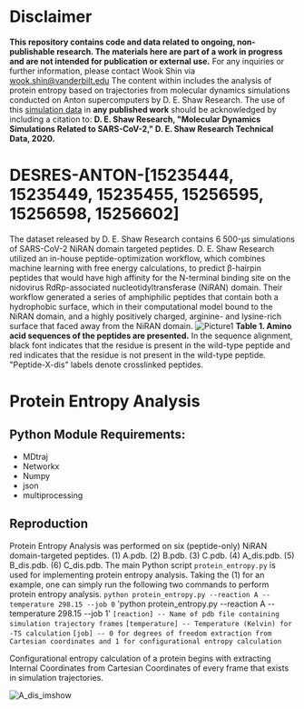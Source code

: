 # Disclaimer
**This repository contains code and data related to ongoing, non-publishable research. The materials here are part of a work in progress and are not intended for publication or external use.**
For any inquiries or further information, please contact Wook Shin via wook.shin@vanderbilt.edu
The content within includes the analysis of protein entropy based on trajectories from molecular dynamics simulations conducted on Anton supercomputers by D. E. Shaw Research. The use of this [simulation data](https://www.deshawresearch.com/downloads/download_trajectory_sarscov2.cgi/) in **any published work** should be acknowledged by including a citation to: **D. E. Shaw Research, "Molecular Dynamics Simulations Related to SARS-CoV-2," D. E. Shaw Research Technical Data, 2020.**

# DESRES-ANTON-[15235444, 15235449, 15235455, 15256595, 15256598, 15256602]
The dataset released by D. E. Shaw Research contains 6 500-μs simulations of SARS-CoV-2 NiRAN domain targeted peptides. D. E. Shaw Research utilized an in-house peptide-optimization workflow, which combines machine learning with free energy calculations, to predict β-hairpin peptides that would have high affinity for the N-terminal binding site on the nidovirus RdRp-associated nucleotidyltransferase (NiRAN) domain. Their workflow generated a series of amphiphilic peptides that contain both a hydrophobic surface, which in their computational model bound to the NiRAN domain, and a highly positively charged, arginine- and lysine-rich surface that faced away from the NiRAN domain.
![Picture1](https://github.com/rshin1209/desres/assets/25111091/ee9d10e4-506a-4598-af60-1792365ea567)
**Table 1. Amino acid sequences of the peptides are presented.** In the sequence alignment, black font indicates that the residue is present in the wild-type peptide and red indicates that the residue is not present in the wild-type peptide. "Peptide-X-dis" labels denote crosslinked peptides.

# Protein Entropy Analysis
## Python Module Requirements:
* MDtraj
* Networkx
* Numpy
* json
* multiprocessing
## Reproduction
Protein Entropy Analysis was performed on six (peptide-only) NiRAN domain-targeted peptides. (1) A.pdb. (2) B.pdb. (3) C.pdb. (4) A_dis.pdb. (5) B_dis.pdb. (6) C_dis.pdb. 
The main Python script `protein_entropy.py` is used for implementing protein entropy analysis.
Taking the (1) for an example, one can simply run the following two commands to perform protein entropy analysis.
`python protein_entropy.py --reaction A --temperature 298.15 --job 0`
'python protein_entropy.py --reaction A --temperature 298.15 --job 1'
`[reaction] -- Name of pdb file containing simulation trajectory frames`
`[temperature] -- Temperature (Kelvin) for -TS calculation`
`[job] -- 0 for degrees of freedom extraction from Cartesian coordinates and 1 for configurational entropy calculation`


Configurational entropy calculation of a protein begins with extracting Internal Coordinates from Cartesian Coordinates of every frame that exists in simulation trajectories. 

![A_dis_imshow](https://github.com/rshin1209/desres/assets/25111091/8291d79a-d788-486d-85a0-5218dcb194d3)
